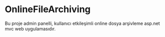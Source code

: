 # OnlineFileArchiving
Bu proje admin panelli, kullanıcı etkileşimli online dosya arşivleme asp.net mvc web uygulamasıdır.

